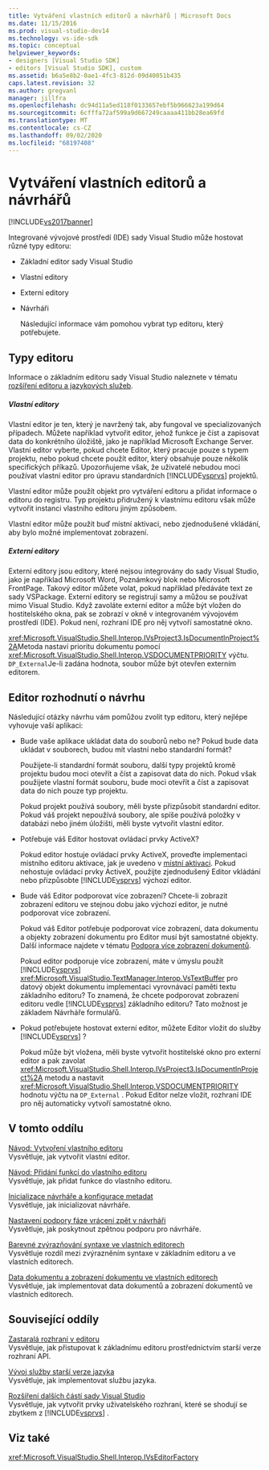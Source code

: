 ```yaml
---
title: Vytváření vlastních editorů a návrhářů | Microsoft Docs
ms.date: 11/15/2016
ms.prod: visual-studio-dev14
ms.technology: vs-ide-sdk
ms.topic: conceptual
helpviewer_keywords:
- designers [Visual Studio SDK]
- editors [Visual Studio SDK], custom
ms.assetid: b6a5e8b2-0ae1-4fc3-812d-09d40051b435
caps.latest.revision: 32
ms.author: gregvanl
manager: jillfra
ms.openlocfilehash: dc94d11a5ed118f0133657ebf5b966623a199d64
ms.sourcegitcommit: 6cfffa72af599a9d667249caaaa411bb28ea69fd
ms.translationtype: MT
ms.contentlocale: cs-CZ
ms.lasthandoff: 09/02/2020
ms.locfileid: "68197408"
---
```

# <a name="creating-custom-editors-and-designers"></a>Vytváření vlastních editorů a návrhářů
[!INCLUDE[vs2017banner](../includes/vs2017banner.md)]

Integrované vývojové prostředí (IDE) sady Visual Studio může hostovat různé typy editoru:  
  
- Základní editor sady Visual Studio  
  
- Vlastní editory  
  
- Externí editory  
  
- Návrháři  
  
  Následující informace vám pomohou vybrat typ editoru, který potřebujete.  
  
## <a name="types-of-editor"></a>Typy editoru  
 Informace o základním editoru sady Visual Studio naleznete v tématu [rozšíření editoru a jazykových služeb](../extensibility/extending-the-editor-and-language-services.md).  
  
##### <a name="custom-editors"></a>Vlastní editory  
 Vlastní editor je ten, který je navržený tak, aby fungoval ve specializovaných případech. Můžete například vytvořit editor, jehož funkce je číst a zapisovat data do konkrétního úložiště, jako je například Microsoft Exchange Server. Vlastní editor vyberte, pokud chcete Editor, který pracuje pouze s typem projektu, nebo pokud chcete použít editor, který obsahuje pouze několik specifických příkazů. Upozorňujeme však, že uživatelé nebudou moci používat vlastní editor pro úpravu standardních [!INCLUDE[vsprvs](../includes/vsprvs-md.md)] projektů.  
  
 Vlastní editor může použít objekt pro vytváření editoru a přidat informace o editoru do registru. Typ projektu přidružený k vlastnímu editoru však může vytvořit instanci vlastního editoru jiným způsobem.  
  
 Vlastní editor může použít buď místní aktivaci, nebo zjednodušené vkládání, aby bylo možné implementovat zobrazení.  
  
##### <a name="external-editors"></a>Externí editory  
 Externí editory jsou editory, které nejsou integrovány do sady Visual Studio, jako je například Microsoft Word, Poznámkový blok nebo Microsoft FrontPage. Takový editor můžete volat, pokud například předáváte text ze sady VSPackage. Externí editory se registrují samy a můžou se používat mimo Visual Studio. Když zavoláte externí editor a může být vložen do hostitelského okna, pak se zobrazí v okně v integrovaném vývojovém prostředí (IDE). Pokud není, rozhraní IDE pro něj vytvoří samostatné okno.  
  
 <xref:Microsoft.VisualStudio.Shell.Interop.IVsProject3.IsDocumentInProject%2A>Metoda nastaví prioritu dokumentu pomocí <xref:Microsoft.VisualStudio.Shell.Interop.VSDOCUMENTPRIORITY> výčtu. `DP_External`Je-li zadána hodnota, soubor může být otevřen externím editorem.  
  
## <a name="editor-design-decisions"></a>Editor rozhodnutí o návrhu  
 Následující otázky návrhu vám pomůžou zvolit typ editoru, který nejlépe vyhovuje vaší aplikaci:  
  
- Bude vaše aplikace ukládat data do souborů nebo ne? Pokud bude data ukládat v souborech, budou mít vlastní nebo standardní formát?  
  
     Použijete-li standardní formát souboru, další typy projektů kromě projektu budou moci otevřít a číst a zapisovat data do nich. Pokud však použijete vlastní formát souboru, bude moci otevřít a číst a zapisovat data do nich pouze typ projektu.  
  
     Pokud projekt používá soubory, měli byste přizpůsobit standardní editor. Pokud váš projekt nepoužívá soubory, ale spíše používá položky v databázi nebo jiném úložišti, měli byste vytvořit vlastní editor.  
  
- Potřebuje váš Editor hostovat ovládací prvky ActiveX?  
  
     Pokud editor hostuje ovládací prvky ActiveX, proveďte implementaci místního editoru aktivace, jak je uvedeno v [místní aktivaci](../misc/in-place-activation.md). Pokud nehostuje ovládací prvky ActiveX, použijte zjednodušený Editor vkládání nebo přizpůsobte [!INCLUDE[vsprvs](../includes/vsprvs-md.md)] výchozí editor.  
  
- Bude váš Editor podporovat více zobrazení? Chcete-li zobrazit zobrazení editoru ve stejnou dobu jako výchozí editor, je nutné podporovat více zobrazení.  
  
     Pokud váš Editor potřebuje podporovat více zobrazení, data dokumentu a objekty zobrazení dokumentu pro Editor musí být samostatné objekty. Další informace najdete v tématu [Podpora více zobrazení dokumentů](../extensibility/supporting-multiple-document-views.md).  
  
     Pokud editor podporuje více zobrazení, máte v úmyslu použít [!INCLUDE[vsprvs](../includes/vsprvs-md.md)] <xref:Microsoft.VisualStudio.TextManager.Interop.VsTextBuffer> pro datový objekt dokumentu implementaci vyrovnávací paměti textu základního editoru? To znamená, že chcete podporovat zobrazení editoru vedle [!INCLUDE[vsprvs](../includes/vsprvs-md.md)] základního editoru? Tato možnost je základem Návrháře formulářů.  
  
- Pokud potřebujete hostovat externí editor, můžete Editor vložit do služby [!INCLUDE[vsprvs](../includes/vsprvs-md.md)] ?  
  
     Pokud může být vložena, měli byste vytvořit hostitelské okno pro externí editor a pak zavolat <xref:Microsoft.VisualStudio.Shell.Interop.IVsProject3.IsDocumentInProject%2A> metodu a nastavit <xref:Microsoft.VisualStudio.Shell.Interop.VSDOCUMENTPRIORITY> hodnotu výčtu na `DP_External` . Pokud Editor nelze vložit, rozhraní IDE pro něj automaticky vytvoří samostatné okno.  
  
## <a name="in-this-section"></a>V tomto oddílu  
 [Návod: Vytvoření vlastního editoru](../extensibility/walkthrough-creating-a-custom-editor.md)  
 Vysvětluje, jak vytvořit vlastní editor.  
  
 [Návod: Přidání funkcí do vlastního editoru](../extensibility/walkthrough-adding-features-to-a-custom-editor.md)  
 Vysvětluje, jak přidat funkce do vlastního editoru.  
  
 [Inicializace návrháře a konfigurace metadat](../extensibility/designer-initialization-and-metadata-configuration.md)  
 Vysvětluje, jak inicializovat návrháře.  
  
 [Nastavení podpory fáze vrácení zpět v návrháři](../extensibility/supplying-undo-support-to-designers.md)  
 Vysvětluje, jak poskytnout zpětnou podporu pro návrháře.  
  
 [Barevné zvýrazňování syntaxe ve vlastních editorech](../extensibility/syntax-coloring-in-custom-editors.md)  
 Vysvětluje rozdíl mezi zvýrazněním syntaxe v základním editoru a ve vlastních editorech.  
  
 [Data dokumentu a zobrazení dokumentu ve vlastních editorech](../extensibility/document-data-and-document-view-in-custom-editors.md)  
 Vysvětluje, jak implementovat data dokumentů a zobrazení dokumentů ve vlastních editorech.  
  
## <a name="related-sections"></a>Související oddíly  
 [Zastaralá rozhraní v editoru](../extensibility/legacy-interfaces-in-the-editor.md)  
 Vysvětluje, jak přistupovat k základnímu editoru prostřednictvím starší verze rozhraní API.  
  
 [Vývoj služby starší verze jazyka](../extensibility/internals/developing-a-legacy-language-service.md)  
 Vysvětluje, jak implementovat službu jazyka.  
  
 [Rozšíření dalších částí sady Visual Studio](../extensibility/extending-other-parts-of-visual-studio.md)  
 Vysvětluje, jak vytvořit prvky uživatelského rozhraní, které se shodují se zbytkem z [!INCLUDE[vsprvs](../includes/vsprvs-md.md)] .  
  
## <a name="see-also"></a>Viz také  
 <xref:Microsoft.VisualStudio.Shell.Interop.IVsEditorFactory>

